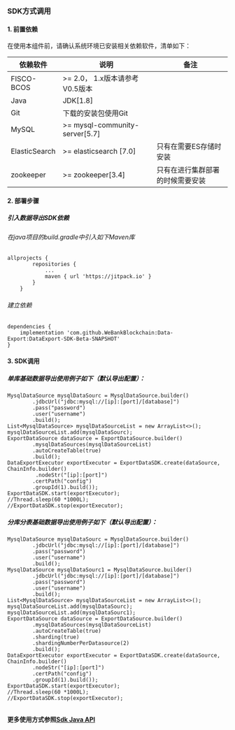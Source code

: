 ### SDK方式调用

#### 1. 前置依赖

在使用本组件前，请确认系统环境已安装相关依赖软件，清单如下：

| 依赖软件 | 说明 |备注|
| --- | --- | --- |
| FISCO-BCOS | >= 2.0， 1.x版本请参考V0.5版本 |
| Java | JDK[1.8] | |
| Git | 下载的安装包使用Git | |
| MySQL | >= mysql-community-server[5.7] | |
| ElasticSearch | >= elasticsearch [7.0] | 只有在需要ES存储时安装 |
| zookeeper | >= zookeeper[3.4] | 只有在进行集群部署的时候需要安装|


#### 2. 部署步骤

##### 引入数据导出SDK依赖 

###### 在java项目的build.gradle中引入如下Maven库
```
allprojects {
		repositories {
			...
			maven { url 'https://jitpack.io' }
		}
	}
```
###### 建立依赖
```
dependencies {
	implementation 'com.github.WeBankBlockchain:Data-Export:DataExport-SDK-Beta-SNAPSHOT'
}
```


#### 3. SDK调用

##### 单库基础数据导出使用例子如下（默认导出配置）：
```
MysqlDataSource mysqlDataSourc = MysqlDataSource.builder()
        .jdbcUrl("jdbc:mysql://[ip]:[port]/[database]")
        .pass("password")
        .user("username")
        .build();
List<MysqlDataSource> mysqlDataSourceList = new ArrayList<>();
mysqlDataSourceList.add(mysqlDataSourc);
ExportDataSource dataSource = ExportDataSource.builder()
        .mysqlDataSources(mysqlDataSourceList)
        .autoCreateTable(true)
        .build();
DataExportExecutor exportExecutor = ExportDataSDK.create(dataSource, ChainInfo.builder()
         .nodeStr("[ip]:[port]")
        .certPath("config")
        .groupId(1).build());
ExportDataSDK.start(exportExecutor);
//Thread.sleep(60 *1000L);
//ExportDataSDK.stop(exportExecutor);
```


##### 分库分表基础数据导出使用例子如下（默认导出配置）：
```
MysqlDataSource mysqlDataSourc = MysqlDataSource.builder()
        .jdbcUrl("jdbc:mysql://[ip]:[port]/[database]")
        .pass("password")
        .user("username")
        .build();
MysqlDataSource mysqlDataSourc1 = MysqlDataSource.builder()
        .jdbcUrl("jdbc:mysql://[ip]:[port]/[database]")
        .pass("password")
        .user("username")
        .build();
List<MysqlDataSource> mysqlDataSourceList = new ArrayList<>();
mysqlDataSourceList.add(mysqlDataSourc);
mysqlDataSourceList.add(mysqlDataSourc1);
ExportDataSource dataSource = ExportDataSource.builder()
        .mysqlDataSources(mysqlDataSourceList)
        .autoCreateTable(true)
        .sharding(true)
        .shardingNumberPerDatasource(2)
        .build();
DataExportExecutor exportExecutor = ExportDataSDK.create(dataSource, ChainInfo.builder()
        .nodeStr("[ip]:[port]")
        .certPath("config")
        .groupId(1).build());
ExportDataSDK.start(exportExecutor);
//Thread.sleep(60 *1000L);
//ExportDataSDK.stop(exportExecutor);
```

<br />**更多使用方式参照[Sdk Java API](sdk_spi.md)**